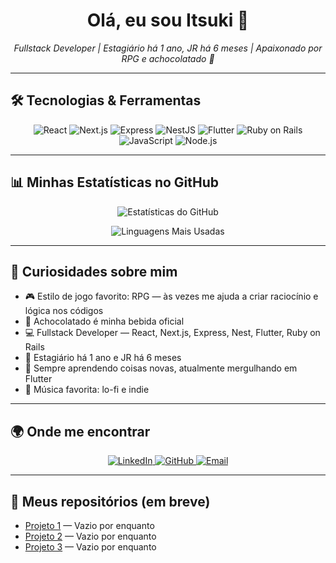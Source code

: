 <h1 align="center">Olá, eu sou Itsuki 👋</h1>
<p align="center">
  <em>Fullstack Developer | Estagiário há 1 ano, JR há 6 meses | Apaixonado por RPG e achocolatado 🍫</em>
</p>

---

## 🛠 Tecnologias & Ferramentas

<p align="center">
  <img alt="React" src="https://img.shields.io/badge/React-20232a?logo=react&logoColor=61DAFB" />
  <img alt="Next.js" src="https://img.shields.io/badge/Next.js-000000?logo=next.js&logoColor=white" />
  <img alt="Express" src="https://img.shields.io/badge/Express-000000?logo=express&logoColor=white" />
  <img alt="NestJS" src="https://img.shields.io/badge/NestJS-E0234E?logo=nestjs&logoColor=white" />
  <img alt="Flutter" src="https://img.shields.io/badge/Flutter-02569B?logo=flutter&logoColor=white" />
  <img alt="Ruby on Rails" src="https://img.shields.io/badge/RoR-CC0000?logo=ruby-on-rails&logoColor=white" />
  <img alt="JavaScript" src="https://img.shields.io/badge/JavaScript-F7DF1E?logo=javascript&logoColor=black" />
  <img alt="Node.js" src="https://img.shields.io/badge/Node.js-43853D?logo=node.js&logoColor=white" />
</p>

---

## 📊 Minhas Estatísticas no GitHub
<p align="center">
  <img alt="Estatísticas do GitHub" src="https://github-readme-stats.vercel.app/api?username=itsuki-ALMA&show_icons=true&theme=tokyonight" />
</p>
<p align="center">
  <img alt="Linguagens Mais Usadas" src="https://github-readme-stats.vercel.app/api/top-langs/?username=itsuki-ALMA&layout=compact&theme=tokyonight" />
</p>

---

## 🌟 Curiosidades sobre mim
- 🎮 Estilo de jogo favorito: RPG — às vezes me ajuda a criar raciocínio e lógica nos códigos
- 🍫 Achocolatado é minha bebida oficial
- 💻 Fullstack Developer — React, Next.js, Express, Nest, Flutter, Ruby on Rails
- 🏢 Estagiário há 1 ano e JR há 6 meses
- 🌱 Sempre aprendendo coisas novas, atualmente mergulhando em Flutter
- 🎵 Música favorita: lo-fi e indie

---

## 🌍 Onde me encontrar
<p align="center">
  <a href="https://www.linkedin.com/in/alex-constantino-91106926b/" target="_blank">
    <img alt="LinkedIn" src="https://img.shields.io/badge/LinkedIn-0A66C2?logo=linkedin&logoColor=white" />
  </a>
  <a href="https://github.com/itsuki-ALMA" target="_blank">
    <img alt="GitHub" src="https://img.shields.io/badge/GitHub-100000?logo=github&logoColor=white" />
  </a>
  <a href="mailto:alexconstantino2909@gmail.com" target="_blank">
    <img alt="Email" src="https://img.shields.io/badge/Email-D14836?logo=gmail&logoColor=white" />
  </a>
</p>

---

## 🔗 Meus repositórios (em breve)
- [Projeto 1](#) — Vazio por enquanto
- [Projeto 2](#) — Vazio por enquanto
- [Projeto 3](#) — Vazio por enquanto
